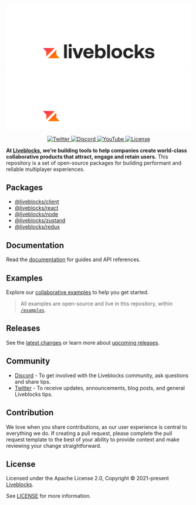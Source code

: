 <p align="center">
  <a href="https://liveblocks.io#gh-light-mode-only">
    <img src="https://raw.githubusercontent.com/liveblocks/liveblocks/main/.github/assets/header-wordmark-light.svg" alt="Liveblocks"   />
  </a>
  <a href="https://liveblocks.io#gh-dark-mode-only">
    <img src="https://raw.githubusercontent.com/liveblocks/liveblocks/main/.github/assets/header-wordmark-dark.svg" alt="Liveblocks"   />
  </a>
</p>
<p align="center">
  <a href="https://twitter.com/liveblocks">
    <img src="https://img.shields.io/twitter/follow/liveblocks?style=flat&label=%40liveblocks&logo=twitter&color=0bf&logoColor=fff" alt="Twitter" />
  </a>
  <a href="https://discord.gg/X4YWJuH9VY">
    <img src="https://img.shields.io/discord/913109211746009108?style=flat&label=discord&logo=discord&color=85f&logoColor=fff" alt="Discord" />
  </a>
    <a href="https://www.youtube.com/channel/UCDXT5skWxzOorIQrWG5OT2w">
    <img src="https://img.shields.io/youtube/channel/subscribers/UCDXT5skWxzOorIQrWG5OT2w?style=flat&label=youtube&logo=youtube&color=e14&logoColor=fff" alt="YouTube" />
  </a>
  <a href="https://github.com/liveblocks/liveblocks/blob/main/LICENSE">
    <img src="https://img.shields.io/github/license/liveblocks/liveblocks?style=flat&label=license&logo=github&color=f80&logoColor=fff" alt="License" />
  </a>
</p>

**At [Liveblocks](https://liveblocks.io), we’re building tools to help companies create world-class collaborative products that attract, engage and retain users.** This repository is a set of open-source packages for building performant and reliable multiplayer experiences.

## Packages

- [@liveblocks/client](./packages/liveblocks-client)
- [@liveblocks/react](./packages/liveblocks-react)
- [@liveblocks/node](./packages/liveblocks-node)
- [@liveblocks/zustand](./packages/liveblocks-zustand)
- [@liveblocks/redux](./packages/liveblocks-redux)

## Documentation

Read the [documentation](https://liveblocks.io/docs) for guides and API references.

## Examples

Explore our [collaborative examples](https://liveblocks.io/examples) to help you get started.

> All examples are open-source and live in this repository, within [`/examples`](./examples).

## Releases

See the [latest changes](https://github.com/liveblocks/liveblocks/releases) or learn more about [upcoming releases](https://github.com/liveblocks/liveblocks/milestones).

## Community

- [Discord](https://discord.gg/X4YWJuH9VY) - To get involved with the Liveblocks community, ask questions and share tips.
- [Twitter](https://twitter.com/liveblocks) - To receive updates, announcements, blog posts, and general Liveblocks tips.

## Contribution
We love when you share contributions, as our user experience is central to everything we do.  If creating a pull request, please complete the pull request template to the best of your ability to provide context and make reviewing your change straightforward. 

## License

Licensed under the Apache License 2.0, Copyright © 2021-present [Liveblocks](https://liveblocks.io).

See [LICENSE](./LICENSE) for more information.

